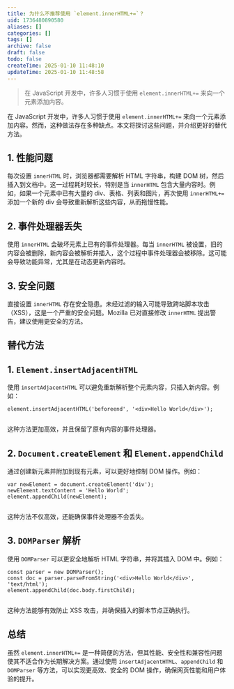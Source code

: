 ```yaml
---
title: 为什么不推荐使用 `element.innerHTML+=`？
uid: 1736480890580
aliases: []
categories: []
tags: []
archive: false
draft: false
todo: false
createTime: 2025-01-10 11:48:10
updateTime: 2025-01-10 11:48:58
---
```


> 在 JavaScript 开发中，许多人习惯于使用 `element.innerHTML+=` 来向一个元素添加内容。

在 JavaScript 开发中，许多人习惯于使用 `element.innerHTML+=` 来向一个元素添加内容。然而，这种做法存在多种缺点。本文将探讨这些问题，并介绍更好的替代方法。

## 1. 性能问题

每次设置 `innerHTML` 时，浏览器都需要解析 HTML 字符串，构建 DOM 树，然后插入到文档中。这一过程耗时较长，特别是当 `innerHTML` 包含大量内容时。例如，如果一个元素中已有大量的 div、表格、列表和图片，再次使用 `innerHTML+=` 添加一个新的 div 会导致重新解析这些内容，从而拖慢性能。

## 2. 事件处理器丢失

使用 `innerHTML` 会破坏元素上已有的事件处理器。每当 `innerHTML` 被设置，旧的内容会被删除，新内容会被解析并插入，这个过程中事件处理器会被移除。这可能会导致功能异常，尤其是在动态更新内容时。

## 3. 安全问题

直接设置 `innerHTML` 存在安全隐患。未经过滤的输入可能导致跨站脚本攻击（XSS），这是一个严重的安全问题。Mozilla 已对直接修改 `innerHTML` 提出警告，建议使用更安全的方法。

替代方法
----

## 1. `Element.insertAdjacentHTML`

使用 `insertAdjacentHTML` 可以避免重新解析整个元素内容，只插入新内容。例如：

```
element.insertAdjacentHTML('beforeend', '<div>Hello World</div>');


```

这种方法更加高效，并且保留了原有内容的事件处理器。

## 2. `Document.createElement` 和 `Element.appendChild`

通过创建新元素并附加到现有元素，可以更好地控制 DOM 操作。例如：

```
var newElement = document.createElement('div');
newElement.textContent = 'Hello World';
element.appendChild(newElement);


```

这种方法不仅高效，还能确保事件处理器不会丢失。

## 3. `DOMParser` 解析

使用 `DOMParser` 可以更安全地解析 HTML 字符串，并将其插入 DOM 中。例如：

```
const parser = new DOMParser();
const doc = parser.parseFromString('<div>Hello World</div>', 'text/html');
element.appendChild(doc.body.firstChild);


```

这种方法能够有效防止 XSS 攻击，并确保插入的脚本节点正确执行。

总结
--

虽然 `element.innerHTML+=` 是一种简便的方法，但其性能、安全性和兼容性问题使其不适合作为长期解决方案。通过使用 `insertAdjacentHTML`、`appendChild` 和 `DOMParser` 等方法，可以实现更高效、安全的 DOM 操作，确保网页性能和用户体验的提升。
